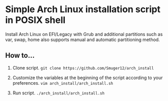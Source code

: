 # Simple Arch Linux installation script in POSIX shell
Install Arch Linux on EFI/Legacy with Grub and additional partitions such as var, swap, home also supports manual and automatic partitioning method.

## How to...

1. Clone script.
`git clone https://github.com/Smuger12/arch_install`

2. Customize the variables at the beginning of the script according to your preferences.
`vim arch_install/arch_install.sh`

3. Run script.
`./arch_install/arch_install.sh`
